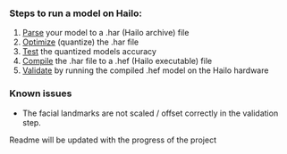 ### Steps to run a model on Hailo:
1. [Parse](1.parsing) your model to a .har (Hailo archive) file
2. [Optimize](2.optimization) (quantize) the .har file
3. [Test](3.testing) the quantized models accuracy
4. [Compile](4.compilation) the .har file to a .hef (Hailo executable) file
5. [Validate](5.validation) by running the compiled .hef model on the Hailo hardware

### Known issues
* The facial landmarks are not scaled / offset correctly in the validation step. 

Readme will be updated with the progress of the project
